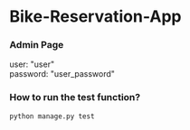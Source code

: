 # Bike-Reservation-App

### Admin Page
user: "user" <br>
password: "user_password"

### How to run the test function?
```
python manage.py test
```
